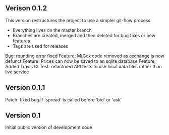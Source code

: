 Verison 0.1.2
-------------
This version restructures the project to use a simpler git-flow process
 - Everything lives on the master branch
 - Branches are created, merged and then deleted for bug fixes or new features
 - Tags are used for releases

Bug: rounding error fixed
Feature: MtGox code removed as exchange is now defunct
Feature: Prices can now be saved to an sqlite database
Feature: Added Travis CI
Test: refactored API tests to use local data files rather than live service

Version 0.1.1
-------------
Patch: fixed bug if 'spread' is called before 'bid' or 'ask'

Version 0.1
-----------
Initial public version of development code

